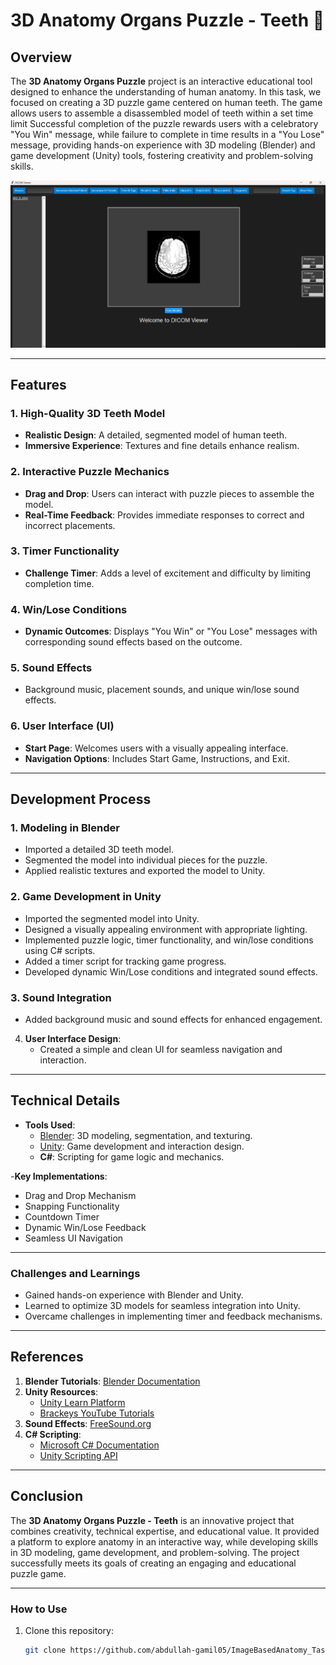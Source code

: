 # 3D Anatomy Organs Puzzle - Teeth 🦷

## Overview
The **3D Anatomy Organs Puzzle** project is an interactive educational tool designed to enhance the understanding of human anatomy. In this task, we focused on creating a 3D puzzle game centered on human teeth. The game allows users to assemble a disassembled model of teeth within a set time limit Successful completion of the puzzle rewards users with a celebratory "You Win" message, while failure to complete in time results in a "You Lose" message, providing hands-on experience with 3D modeling (Blender) and game development (Unity) tools, fostering creativity and problem-solving skills.

<img src="https://raw.githubusercontent.com/abdullah-gamil05/ImageBasedAnatomy_Tasks/main/task5_Dicom_Viewer/results/image1.png" alt="2D Slices" width="600">

---

## Features

### 1. High-Quality 3D Teeth Model
   - **Realistic Design**: A detailed, segmented model of human teeth.
   - **Immersive Experience**: Textures and fine details enhance realism.
     
### 2. Interactive Puzzle Mechanics
   - **Drag and Drop**: Users can interact with puzzle pieces to assemble the model.
   - **Real-Time Feedback**: Provides immediate responses to correct and incorrect placements.

### 3. Timer Functionality
   - **Challenge Timer**: Adds a level of excitement and difficulty by limiting completion time.
 
### 4. Win/Lose Conditions
- **Dynamic Outcomes**: Displays "You Win" or "You Lose" messages with corresponding sound effects based on the outcome.

### 5. Sound Effects
   - Background music, placement sounds, and unique win/lose sound effects.

### 6. User Interface (UI)
   - **Start Page**: Welcomes users with a visually appealing interface.
- **Navigation Options**: Includes Start Game, Instructions, and Exit.

---

## Development Process

### 1. Modeling in Blender
   - Imported a detailed 3D teeth model.
   - Segmented the model into individual pieces for the puzzle.
   - Applied realistic textures and exported the model to Unity. 

### 2. Game Development in Unity
   - Imported the segmented model into Unity.
   - Designed a visually appealing environment with appropriate lighting.
   - Implemented puzzle logic, timer functionality, and win/lose conditions using C# scripts.
   - Added a timer script for tracking game progress.
   - Developed dynamic Win/Lose conditions and integrated sound effects.

### 3. Sound Integration
   - Added background music and sound effects for enhanced engagement.

4. **User Interface Design**:
   - Created a simple and clean UI for seamless navigation and interaction.

---

## Technical Details

  - **Tools Used**:
    - [Blender](https://www.blender.org/): 3D modeling, segmentation, and texturing.
    - [Unity](https://unity.com/): Game development and interaction design.
    - **C#**: Scripting for game logic and mechanics.

 -**Key Implementations**:
   - Drag and Drop Mechanism
   - Snapping Functionality
   - Countdown Timer
   - Dynamic Win/Lose Feedback
   - Seamless UI Navigation      

---

### Challenges and Learnings
- Gained hands-on experience with Blender and Unity.
- Learned to optimize 3D models for seamless integration into Unity.
- Overcame challenges in implementing timer and feedback mechanisms.

---

## References

1. **Blender Tutorials**: [Blender Documentation](https://www.blender.org/)
2. **Unity Resources**:
   - [Unity Learn Platform](https://learn.unity.com/)
   - [Brackeys YouTube Tutorials](https://www.youtube.com/c/Brackeys)
3. **Sound Effects**: [FreeSound.org](https://freesound.org/)
4. **C# Scripting**:
   - [Microsoft C# Documentation](https://docs.microsoft.com/en-us/dotnet/csharp/)
   - [Unity Scripting API](https://docs.unity3d.com/ScriptReference/)

---

## Conclusion

The **3D Anatomy Organs Puzzle - Teeth** is an innovative project that combines creativity, technical expertise, and educational value. It provided a platform to explore anatomy in an interactive way, while developing skills in 3D modeling, game development, and problem-solving. The project successfully meets its goals of creating an engaging and educational puzzle game.

---

### How to Use
1. Clone this repository:
   ```bash
   git clone https://github.com/abdullah-gamil05/ImageBasedAnatomy_Tasks/task3_3D_Puzzle_Game.git
